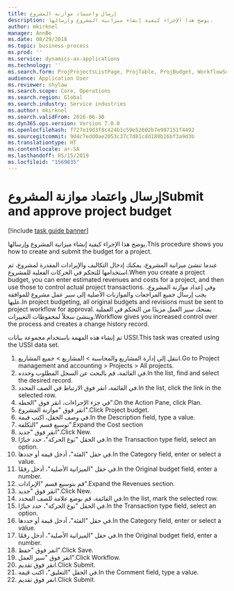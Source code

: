 ```yaml
---
title: إرسال واعتماد موازنة المشروع
description: يوضح هذا الإجراء كيفية إنشاء ميزانية المشروع وإرسالها.
author: mkirknel
manager: AnnBe
ms.date: 08/29/2018
ms.topic: business-process
ms.prod: ''
ms.service: dynamics-ax-applications
ms.technology: ''
ms.search.form: ProjProjectsListPage, ProjTable, ProjBudget, WorkflowSubmitDialog
audience: Application User
ms.reviewer: shylaw
ms.search.scope: Core, Operations
ms.search.region: Global
ms.search.industry: Service industries
ms.author: mkirknel
ms.search.validFrom: 2016-06-30
ms.dyn365.ops.version: Version 7.0.0
ms.openlocfilehash: f727e19d3f8c424b1c59e52602b7e907151f4492
ms.sourcegitcommit: 9d4c7edd0ae2053c37c7d81cdd180b16bf3a9d3b
ms.translationtype: HT
ms.contentlocale: ar-SA
ms.lasthandoff: 05/15/2019
ms.locfileid: "1569835"
---
```

# <a name="submit-and-approve-project-budget"></a><span data-ttu-id="b8b5a-103">إرسال واعتماد موازنة المشروع</span><span class="sxs-lookup"><span data-stu-id="b8b5a-103">Submit and approve project budget</span></span>

[!include [task guide banner](../../includes/task-guide-banner.md)]

<span data-ttu-id="b8b5a-104">يوضح هذا الإجراء كيفية إنشاء ميزانية المشروع وإرسالها.</span><span class="sxs-lookup"><span data-stu-id="b8b5a-104">This procedure shows you how to create and submit the budget for a project.</span></span> 

<span data-ttu-id="b8b5a-105">عندما تنشئ ميزانية المشروع، يمكنك إدخال التكاليف والإيرادات المقدرة لمشروع، ثم استخدامها للتحكم في الحركات الفعلية للمشروع.</span><span class="sxs-lookup"><span data-stu-id="b8b5a-105">When you create a project budget, you can enter estimated revenues and costs for a project, and then use those to control actual project transactions.</span></span> <span data-ttu-id="b8b5a-106">وفي إعداد موازنة المشروع، يجب إرسال جميع المراجعات والموازنات الأصلية إلى سير عمل مشروع للموافقة عليها.</span><span class="sxs-lookup"><span data-stu-id="b8b5a-106">In project budgeting, all original budgets and revisions must be sent to project workflow for approval.</span></span> <span data-ttu-id="b8b5a-107">يمنحك سير العمل مزيدًا من التحكم في العملية وينشئ سجلاً لمحفوظات التغييرات.</span><span class="sxs-lookup"><span data-stu-id="b8b5a-107">Workflow gives you increased control over the process and creates a change history record.</span></span>

<span data-ttu-id="b8b5a-108">تم إنشاء هذه المهمة باستخدام مجموعة بيانات USSI.</span><span class="sxs-lookup"><span data-stu-id="b8b5a-108">This task was created using the USSI data set.</span></span>

1. <span data-ttu-id="b8b5a-109">انتقل إلى إدارة المشاريع والمحاسبة > المشاريع > جميع المشاريع.</span><span class="sxs-lookup"><span data-stu-id="b8b5a-109">Go to Project management and accounting > Projects > All projects.</span></span>
2. <span data-ttu-id="b8b5a-110">في القائمة، قم بالبحث عن السجل المطلوب وحدده.</span><span class="sxs-lookup"><span data-stu-id="b8b5a-110">In the list, find and select the desired record.</span></span>
3. <span data-ttu-id="b8b5a-111">في القائمة، انقر فوق الارتباط في الصف المحدد.</span><span class="sxs-lookup"><span data-stu-id="b8b5a-111">In the list, click the link in the selected row.</span></span>
4. <span data-ttu-id="b8b5a-112">في جزء الإجراءات، انقر فوق "الخطة".</span><span class="sxs-lookup"><span data-stu-id="b8b5a-112">On the Action Pane, click Plan.</span></span>
5. <span data-ttu-id="b8b5a-113">انقر فوق "موازنة المشروع".</span><span class="sxs-lookup"><span data-stu-id="b8b5a-113">Click Project budget.</span></span>
6. <span data-ttu-id="b8b5a-114">في وصف الحقل، اكتب قيمة.</span><span class="sxs-lookup"><span data-stu-id="b8b5a-114">In the Description field, type a value.</span></span>
7. <span data-ttu-id="b8b5a-115">توسيع قسم "التكلفة".</span><span class="sxs-lookup"><span data-stu-id="b8b5a-115">Expand the Cost section</span></span>
8. <span data-ttu-id="b8b5a-116">انقر فوق "جديد".</span><span class="sxs-lookup"><span data-stu-id="b8b5a-116">Click New.</span></span>
9. <span data-ttu-id="b8b5a-117">في الحقل "نوع الحركة"، حدد خيارًا.</span><span class="sxs-lookup"><span data-stu-id="b8b5a-117">In the Transaction type field, select an option.</span></span>
10. <span data-ttu-id="b8b5a-118">في حقل "الفئة"، أدخل قيمة أو حددها.</span><span class="sxs-lookup"><span data-stu-id="b8b5a-118">In the Category field, enter or select a value.</span></span>
11. <span data-ttu-id="b8b5a-119">في حقل "الميزانية الأصلية"، أدخل رقمًا.</span><span class="sxs-lookup"><span data-stu-id="b8b5a-119">In the Original budget field, enter a number.</span></span>
12. <span data-ttu-id="b8b5a-120">قم بتوسيع قسم "الإيرادات‬".</span><span class="sxs-lookup"><span data-stu-id="b8b5a-120">Expand the Revenues section.</span></span>
13. <span data-ttu-id="b8b5a-121">انقر فوق "جديد".</span><span class="sxs-lookup"><span data-stu-id="b8b5a-121">Click New.</span></span>
14. <span data-ttu-id="b8b5a-122">في القائمة، قم بوضع علامة للصف المحدد.</span><span class="sxs-lookup"><span data-stu-id="b8b5a-122">In the list, mark the selected row.</span></span>
15. <span data-ttu-id="b8b5a-123">في الحقل "نوع الحركة"، حدد خيارًا.</span><span class="sxs-lookup"><span data-stu-id="b8b5a-123">In the Transaction type field, select an option.</span></span>
16. <span data-ttu-id="b8b5a-124">في حقل "الفئة"، أدخل قيمة أو حددها.</span><span class="sxs-lookup"><span data-stu-id="b8b5a-124">In the Category field, enter or select a value.</span></span>
17. <span data-ttu-id="b8b5a-125">في حقل "الميزانية الأصلية"، أدخل رقمًا.</span><span class="sxs-lookup"><span data-stu-id="b8b5a-125">In the Original budget field, enter a number.</span></span>
18. <span data-ttu-id="b8b5a-126">انقر فوق "حفظ".</span><span class="sxs-lookup"><span data-stu-id="b8b5a-126">Click Save.</span></span>
19. <span data-ttu-id="b8b5a-127">انقر فوق "سير العمل".</span><span class="sxs-lookup"><span data-stu-id="b8b5a-127">Click Workflow.</span></span>
20. <span data-ttu-id="b8b5a-128">انقر فوق تقديم.</span><span class="sxs-lookup"><span data-stu-id="b8b5a-128">Click Submit.</span></span>
21. <span data-ttu-id="b8b5a-129">في الحقل "التعليق"، اكتب قيمة.</span><span class="sxs-lookup"><span data-stu-id="b8b5a-129">In the Comment field, type a value.</span></span>
22. <span data-ttu-id="b8b5a-130">انقر فوق تقديم.</span><span class="sxs-lookup"><span data-stu-id="b8b5a-130">Click Submit.</span></span>


